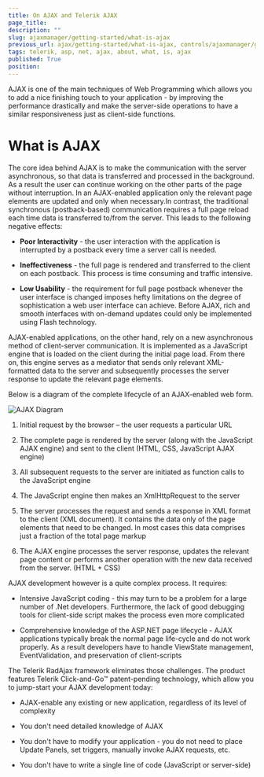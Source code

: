 ```yaml
---
title: On AJAX and Telerik AJAX
page_title: 
description: ""
slug: ajaxmanager/getting-started/what-is-ajax
previous_url: ajax/getting-started/what-is-ajax, controls/ajaxmanager/getting-started/what-is-ajax
tags: telerik, asp, net, ajax, about, what, is, ajax
published: True
position: 
---
```



AJAX is one of the main techniques of Web Programming which allows you to add a nice finishing touch to your application - by improving the performance drastically and make the server-side operations to have a similar responsiveness just as client-side functions. 

# What is AJAX


The core idea behind AJAX is to make the communication with the server asynchronous, so that data is transferred and processed in the background. As a result the user can continue working on the other parts of the page without interruption. In an AJAX-enabled application only the relevant page elements are updated and only when necessary.In contrast, the traditional synchronous (postback-based) communication requires a full page reload each time data is transferred to/from the server. This leads to the following negative effects:

* **Poor Interactivity** - the user interaction with the application is interrupted by a postback every time a server call is needed.

* **Ineffectiveness** - the full page is rendered and transferred to the client on each postback. This process is time consuming and traffic intensive.

* **Low Usability** - the requirement for full page postback whenever the user interface is changed imposes hefty limitations on the degree of sophistication a web user interface can achieve. Before AJAX, rich and smooth interfaces with on-demand updates could only be implemented using Flash technology.

AJAX-enabled applications, on the other hand, rely on a new asynchronous method of client-server communication. It is implemented as a JavaScript engine that is loaded on the client during the initial page load. From there on, this engine serves as a mediator that sends only relevant XML-formatted data to the server and subsequently processes the server response to update the relevant page elements.

Below is a diagram of the complete lifecycle of an AJAX-enabled web form.

![AJAX Diagram](images/AJAX_diagram_thumb.gif)

1. Initial request by the browser – the user requests a particular URL

1. The complete page is rendered by the server (along with the JavaScript AJAX engine) and sent to the client (HTML, CSS, JavaScript AJAX engine)

1. All subsequent requests to the server are initiated as function calls to the JavaScript engine

1. The JavaScript engine then makes an XmlHttpRequest to the server

1. The server processes the request and sends a response in XML format to the client (XML document). It contains the data only of the page elements that need to be changed. In most cases this data comprises just a fraction of the total page markup

1. The AJAX engine processes the server response, updates the relevant page content or performs another operation with the new data received from the server. (HTML + CSS)

AJAX development however is a quite complex process. It requires:

* Intensive JavaScript coding - this may turn to be a problem for a large number of .Net developers. Furthermore, the lack of good debugging tools for client-side script makes the process even more complicated

* Comprehensive knowledge of the ASP.NET page lifecycle - AJAX applications typically break the normal page life-cycle and do not work properly. As a result developers have to handle ViewState management, EventValidation, and preservation of client-scripts

The Telerik RadAjax framework eliminates those challenges. The product features Telerik Click-and-Go™ patent-pending technology, which allow you to jump-start your AJAX development today:

* AJAX-enable any existing or new application, regardless of its level of complexity

* You don't need detailed knowledge of AJAX

* You don't have to modify your application - you do not need to place Update Panels, set triggers, manually invoke AJAX requests, etc.

* You don't have to write a single line of code (JavaScript or server-side)
